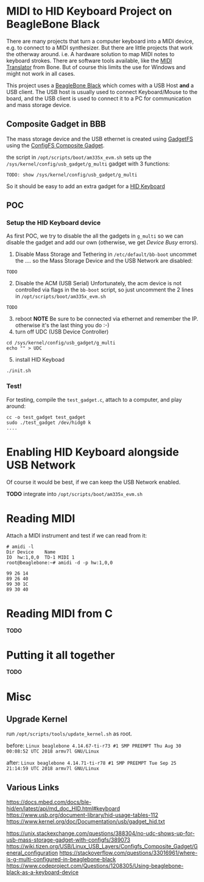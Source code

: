 MIDI to HID Keyboard Project on BeagleBone Black
================================================

There are many projects that turn a computer keyboard into a MIDI device, e.g. to connect to a MIDI synthesizer.
But there are little projects that work the otherway around. i.e. A hardware solution to map MIDI notes to keyboard strokes. There are software tools available, like the [MIDI Translator](https://www.bome.com/products/mtclassic) from Bone. But of course this limits the use for Windows and might not work in all cases.

This project uses a [BeagleBone Black](https://beagleboard.org/black) which comes with a USB Host **and** a USB client.
The USB host is usually used to connect Keyboard/Mouse to the board, and the USB client is used to connect it to a PC for communication and mass storage device.

Composite Gadget in BBB
------------------------
The mass storage device and the USB ethernet is created using  [GadgetFS](http://www.linux-usb.org/gadget/) using the
[ConfigFS Composite Gadget](https://wiki.tizen.org/USB/Linux_USB_Layers/Configfs_Composite_Gadget).

the script in `/opt/scripts/boot/am335x_evm.sh` sets up the `/sys/kernel/config/usb_gadget/g_multi` gadget with 3 functions:

```
TODO: show /sys/kernel/config/usb_gadget/g_multi
```

So it should be easy to add an extra gadget for a [HID Keyboard](https://wiki.tizen.org/USB/Linux_USB_Layers/Configfs_Composite_Gadget/Usage_eq._to_g_hid.ko)

POC
---

### Setup the HID Keyboard device
As first POC, we try to disable the all the gadgets in `g_multi` so we can disable the gadget and add our own (otherwise, we get _Device Busy_ errors).

1. Disable Mass Storage and Tethering
in `/etc/default/bb-boot` uncommet the .... so the Mass Storage Device and the USB Network are disabled:
```
TODO
```
2. Disable the ACM (USB Serial)
Unfortunately, the acm device is not controlled via flags in the `bb-boot` script, so just uncomment the 2
lines in `/opt/scripts/boot/am335x_evm.sh`
```
TODO
```
3. reboot
**NOTE** Be sure to be connected via ethernet and remember the IP. otherwise it's the last thing you do :-)
4. turn off UDC (USB Device Controller)
```
cd /sys/kernel/config/usb_gadget/g_multi
echo "" > UDC
```
5. install HID Keyboad
```
./init.sh
```

### Test!

For testing, compile the `test_gadget.c`, attach to a computer, and play around:

```
cc -o test_gadget test_gadget
sudo ./test_gadget /dev/hidg0 k
....
```

Enabling HID Keyboard alongside USB Network
===========================================

Of course it would be best, if we can keep the USB Network enabled.

**TODO** integrate into `/opt/scripts/boot/am335x_evm.sh`

Reading MIDI
============

Attach a MIDI instrument and test if we can read from it:

```
# amidi -l
Dir Device    Name
IO  hw:1,0,0  TD-1 MIDI 1
root@beaglebone:~# amidi -d -p hw:1,0,0

99 26 14
89 26 40
99 30 1C
89 30 40
```

Reading MIDI from C
=====================

**TODO**

Putting it all together
=======================

**TODO**

Misc
====

Upgrade Kernel
--------------

run `/opt/scripts/tools/update_kernel.sh` as root.

before:
`Linux beaglebone 4.14.67-ti-r73 #1 SMP PREEMPT Thu Aug 30 00:08:52 UTC 2018 armv7l GNU/Linux`

after:
`Linux beaglebone 4.14.71-ti-r78 #1 SMP PREEMPT Tue Sep 25 21:14:59 UTC 2018 armv7l GNU/Linux`


Various Links
-------------
https://docs.mbed.com/docs/ble-hid/en/latest/api/md_doc_HID.html#keyboard
https://www.usb.org/document-library/hid-usage-tables-112
https://www.kernel.org/doc/Documentation/usb/gadget_hid.txt

https://unix.stackexchange.com/questions/388304/no-udc-shows-up-for-usb-mass-storage-gadget-with-configfs/389073
https://wiki.tizen.org/USB/Linux_USB_Layers/Configfs_Composite_Gadget/General_configuration
https://stackoverflow.com/questions/33016961/where-is-g-multi-configured-in-beaglebone-black
https://www.codeproject.com/Questions/1208305/Using-beaglebone-black-as-a-keyboard-device
